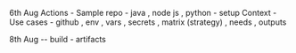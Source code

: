6th Aug Actions - Sample repo - java , node js , python - setup
        Context - Use cases - github , env , vars , secrets , matrix (strategy) , needs , outputs 
        
8th Aug -- build - artifacts 
